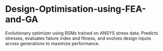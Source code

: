 # Design-Optimisation-using-FEA-and-GA
Evolutionary optimizer using RSMs trained on ANSYS stress data. Predicts stresses, evaluates failure index and fitness, and evolves design inputs across generations to maximize performance.
